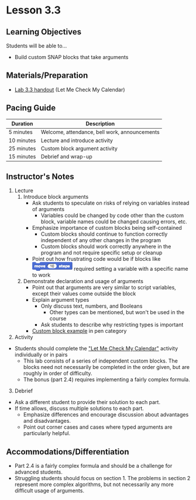# Lesson 3.3

## Learning Objectives

Students will be able to...

* Build custom SNAP blocks that take arguments

## Materials/Preparation

* [Lab 3.3 handout](lab_33.md) (Let Me Check My Calendar)

## Pacing Guide

| Duration | Description |
| -- | -- |
| 5 minutes | Welcome, attendance, bell work, announcements |
| 10 minutes | Lecture and introduce activity |
| 25 minutes | Custom block argument activity |
| 15 minutes | Debrief and wrap-up |

## Instructor's Notes

1. Lecture
    1. Introduce block arguments
        * Ask students to speculate on risks of relying on variables instead of arguments
            * Variables could be changed by code other than the custom block, variable names could be changed causing errors, etc. 
        * Emphasize importance of custom blocks being self-contained
            * Custom blocks should continue to function correctly independent of any other changes in the program
            * Custom blocks should work correctly anywhere in the program and not require specific setup or cleanup
        * Point out how frustrating code would be if blocks like ![](move.png) required setting a variable with a specific name to work
    2. Demonstrate declaration and usage of arguments
        * Point out that arguments are very similar to script variables, except their values come outside the block 
        * Explain argument types
            * Only discuss text, numbers, and Booleans
                * Other types can be mentioned, but won't be used in the course
            * Ask students to describe why restricting types is important
        * [Custom block example](http://snap.berkeley.edu/snapsource/snap.html#present:Username=brettwo&ProjectName=Lesson%203.3) in pen category
2. Activity
  * Students should complete the ["Let Me Check My Calendar"](lab_33.md) activity individually or in pairs
    * This lab consists of a series of independent custom blocks.  The blocks need not necessarily be completed in the order given, but are roughly in order of difficulty.
    * The bonus (part 2.4) requires implementing a fairly complex formula.
3. Debrief
  * Ask a different student to provide their solution to each part.  
  * If time allows, discuss multiple solutions to each part.
    * Emphasize differences and encourage discussion about advantages and disadvantages.
    * Point out corner cases and cases where typed arguments are particularly helpful.

## Accommodations/Differentiation
* Part 2.4 is a fairly complex formula and should be a challenge for advanced students.
* Struggling students should focus on section 1. The problems in section 2 represent more complex algorithms, but not necessarily any more difficult usage of arguments.

